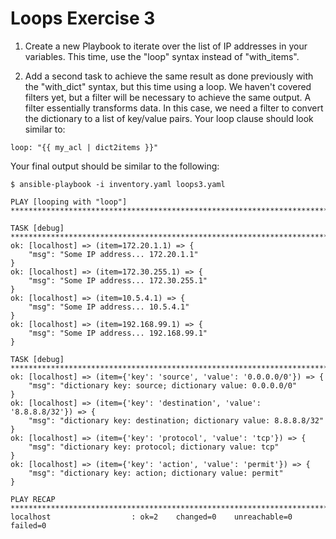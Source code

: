 # Loops Exercise 3

1. Create a new Playbook to iterate over the list of IP addresses in your variables. This time, use the "loop" syntax instead of "with_items".

2. Add a second task to achieve the same result as done previously with the "with_dict" syntax, but this time using a loop. We haven't covered filters yet, but a filter will be necessary to achieve the same output. A filter essentially transforms data. In this case, we need a filter to convert the dictionary to a list of key/value pairs. Your loop clause should look similar to:

```
loop: "{{ my_acl | dict2items }}"
```

Your final output should be similar to the following:

```
$ ansible-playbook -i inventory.yaml loops3.yaml

PLAY [looping with "loop"] ************************************************************************************************************

TASK [debug] **************************************************************************************************************************
ok: [localhost] => (item=172.20.1.1) => {
    "msg": "Some IP address... 172.20.1.1"
}
ok: [localhost] => (item=172.30.255.1) => {
    "msg": "Some IP address... 172.30.255.1"
}
ok: [localhost] => (item=10.5.4.1) => {
    "msg": "Some IP address... 10.5.4.1"
}
ok: [localhost] => (item=192.168.99.1) => {
    "msg": "Some IP address... 192.168.99.1"
}

TASK [debug] **************************************************************************************************************************
ok: [localhost] => (item={'key': 'source', 'value': '0.0.0.0/0'}) => {
    "msg": "dictionary key: source; dictionary value: 0.0.0.0/0"
}
ok: [localhost] => (item={'key': 'destination', 'value': '8.8.8.8/32'}) => {
    "msg": "dictionary key: destination; dictionary value: 8.8.8.8/32"
}
ok: [localhost] => (item={'key': 'protocol', 'value': 'tcp'}) => {
    "msg": "dictionary key: protocol; dictionary value: tcp"
}
ok: [localhost] => (item={'key': 'action', 'value': 'permit'}) => {
    "msg": "dictionary key: action; dictionary value: permit"
}

PLAY RECAP ****************************************************************************************************************************
localhost                  : ok=2    changed=0    unreachable=0    failed=0
```
